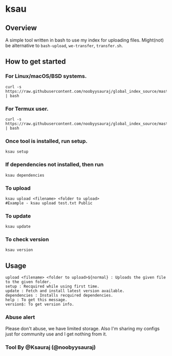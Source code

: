 ksau
======


## Overview
A simple tool written in bash to use my index for uploading files.
Might(not) be alternative to `bash-upload`, `we-transfer`, `transfer.sh`. 

## How to get started 
### For Linux/macOS/BSD systems.
```
curl -s https://raw.githubusercontent.com/noobyysauraj/global_index_source/master/setup | bash
```

### For Termux user.
```
curl -s https://raw.githubusercontent.com/noobyysauraj/global_index_source/master/termux/setup | bash
```
### Once tool is installed, run setup.
```
ksau setup
```
### If dependencies not installed, then run
```
ksau dependencies
```

### To upload
```
ksau upload <filename> <folder to upload>
#Example - ksau upload test.txt Public
```

### To update
```
ksau update
```

### To check version
```
ksau version
```
## Usage
```
upload <filename> <folder to upload>${normal} : Uploads the given file to the given folder.
setup : Recquired while using first time.
update : Fetch and install latest version available.
dependencies : Installs recquired dependencies.
help : To get this message.
version$: To get version info.
```

### Abuse alert
Please don't abuse, we have limited storage.
Also I'm sharing my configs just for community use and I get nothing from it.

### Tool By @Ksauraj (@noobyysauraj)
